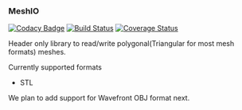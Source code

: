 ### MeshIO
[![Codacy Badge](https://api.codacy.com/project/badge/Grade/68d10e1368794e8c8acb353d9041b372)](https://www.codacy.com/app/pradeep_3/MeshIO?utm_source=github.com&utm_medium=referral&utm_content=9prady9/MeshIO&utm_campaign=badger)
[![Build Status](https://travis-ci.org/9prady9/MeshIO.svg?branch=master)](https://travis-ci.org/9prady9/MeshIO)
[![Coverage Status](https://coveralls.io/repos/9prady9/MeshIO/badge.svg)](https://coveralls.io/r/9prady9/MeshIO)

Header only library to read/write polygonal(Triangular for most mesh formats) meshes.

Currently supported formats
* STL

We plan to add support for Wavefront OBJ format next.
